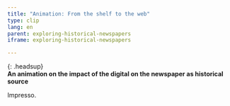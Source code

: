 ```yaml
---
title: "Animation: From the shelf to the web"
type: clip
lang: en
parent: exploring-historical-newspapers
iframe: exploring-historical-newspapers

---
```


{: .headsup}                            
**An animation on the impact of the digital on the newspaper as historical source**

Impresso.


<!-- more -->
